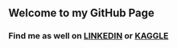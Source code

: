 ## Welcome to my GitHub Page

### Find me as well on [LINKEDIN](https://www.linkedin.com/in/gilmar-neves/) or [KAGGLE](https://www.kaggle.com/nevesgil)
